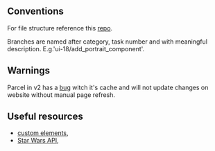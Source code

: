 ## Conventions

For file structure reference this [repo](https://github.com/wiledal/vanilla-bean).

Branches are named after category, task number and with meaningful description. E.g.'ui-18/add_portrait_component'.

## Warnings

Parcel in v2 has a [bug](https://github.com/parcel-bundler/parcel/issues/5965) witch it's cache and will not update changes on website without manual page refresh.

## Useful resources

- [custom elements](https://developer.mozilla.org/en-US/docs/Web/Web_Components/Using_custom_elements),
- [Star Wars API](https://swapi.py4e.com/documentation),
